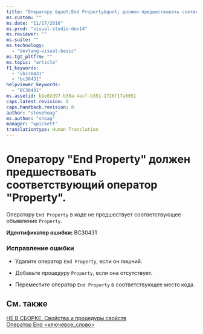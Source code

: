 ```yaml
---
title: "Оператору &quot;End Property&quot; должен предшествовать соответствующий оператор &quot;Property&quot;. | Microsoft Docs"
ms.custom: ""
ms.date: "11/17/2016"
ms.prod: "visual-studio-dev14"
ms.reviewer: ""
ms.suite: ""
ms.technology: 
  - "devlang-visual-basic"
ms.tgt_pltfrm: ""
ms.topic: "article"
f1_keywords: 
  - "vbc30431"
  - "bc30431"
helpviewer_keywords: 
  - "BC30431"
ms.assetid: b1e02d97-b38a-4acf-b351-1726f17a0051
caps.latest.revision: 8
caps.handback.revision: 8
author: "stevehoag"
ms.author: "shoag"
manager: "wpickett"
translationtype: Human Translation
---
```

# Оператору &quot;End Property&quot; должен предшествовать соответствующий оператор &quot;Property&quot;.
Оператору `End Property` в коде не предшествует соответствующее объявление `Property`.  
  
 **Идентификатор ошибки:** BC30431  
  
### Исправление ошибки  
  
-   Удалите оператор `End Property`, если он лишний.  
  
-   Добавьте процедуру `Property`, если она отсутствует.  
  
-   Переместите оператор `End Property` в соответствующее место кода.  
  
## См. также  
 [НЕ В СБОРКЕ. Свойства и процедуры свойств](http://msdn.microsoft.com/ru-ru/23e2a1ec-7e9d-4109-8940-c703d981077b)   
 [Оператор End \<ключевое\_слово\>](../../visual-basic/language-reference/statements/end-keyword-statement.md)